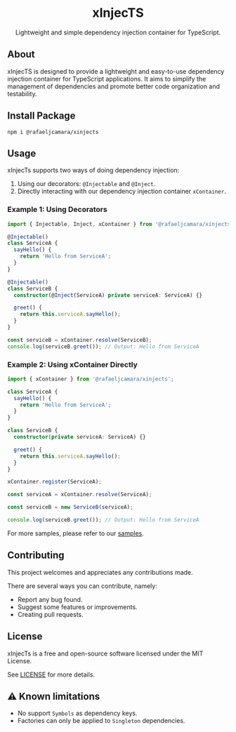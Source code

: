 <h1 align="center">
  xInjecTS
</h1>
<p align="center">
  Lightweight and simple dependency injection container for TypeScript.
</p>

## About

xInjecTS is designed to provide a lightweight and easy-to-use dependency injection container for TypeScript applications. It aims to simplify the management of dependencies and promote better code organization and testability.

## Install Package
```shell
npm i @rafaeljcamara/xinjects
```

## Usage

xInjecTs supports two ways of doing dependency injection:
1. Using our decorators: `@Injectable` and `@Inject`.
2. Directly interacting with our dependency injection container `xContainer`.

### Example 1: Using Decorators

```typescript
import { Injectable, Inject, xContainer } from '@rafaeljcamara/xinjects';

@Injectable()
class ServiceA {
  sayHello() {
    return 'Hello from ServiceA';
  }
}

@Injectable()
class ServiceB {
  constructor(@Inject(ServiceA) private serviceA: ServiceA) {}

  greet() {
    return this.serviceA.sayHello();
  }
}

const serviceB = xContainer.resolve(ServiceB);
console.log(serviceB.greet()); // Output: Hello from ServiceA
```

### Example 2: Using xContainer Directly

```typescript
import { xContainer } from '@rafaeljcamara/xinjects';

class ServiceA {
  sayHello() {
    return 'Hello from ServiceA';
  }
}

class ServiceB {
  constructor(private serviceA: ServiceA) {}

  greet() {
    return this.serviceA.sayHello();
  }
}

xContainer.register(ServiceA);

const serviceA = xContainer.resolve(ServiceA);

const serviceB = new ServiceB(serviceA);

console.log(serviceB.greet()); // Output: Hello from ServiceA
```

For more samples, please refer to our [samples](./docs/samples/samples.md).

## Contributing

This project welcomes and appreciates any contributions made.

There are several ways you can contribute, namely:

- Report any bug found.
- Suggest some features or improvements.
- Creating pull requests.

## License

xInjecTs is a free and open-source software licensed under the MIT License.

See [LICENSE](LICENSE) for more details.

## :warning: Known limitations

- No support `Symbols` as dependency keys.
- Factories can only be applied to `Singleton` dependencies.